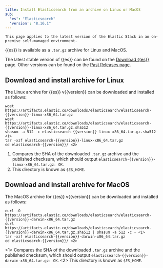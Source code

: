 ```yaml
---
title: Install Elasticsearch from an archive on Linux or MacOS
sub:
  'es': "Elasticsearch"
  'version': "8.16.1"
---
```


```{note}
This page applies to the latest version of the Elastic Stack in an on-premise self-managed environment.
```

{{es}} is available as a `.tar.gz` archive for Linux and MacOS.

The latest stable version of {{es}} can be found on the
[Download {{es}}](https://www.elastic.co/downloads/elasticsearch) page. Other
versions can be found on the [Past Releases page](https://www.elastic.co/downloads/past-releases).

## Download and install archive for Linux

The Linux archive for {{es}} v{{version}} can be downloaded and installed as follows:

```{code} sh
wget https://artifacts.elastic.co/downloads/elasticsearch/elasticsearch-{{version}}-linux-x86_64.tar.gz
wget https://artifacts.elastic.co/downloads/elasticsearch/elasticsearch-{{version}}-linux-x86_64.tar.gz.sha512
shasum -a 512 -c elasticsearch-{{version}}-linux-x86_64.tar.gz.sha512 <1>
tar -xzf elasticsearch-{{version}}-linux-x86_64.tar.gz
cd elasticsearch-{{version}}/ <2>
```
1. Compares the SHA of the downloaded `.tar.gz` archive and the published checksum, which should output
    `elasticsearch-{{version}}-linux-x86_64.tar.gz: OK`.
2. This directory is known as `$ES_HOME`.

## Download and install archive for MacOS

The MacOS archive for {{es}} v{{version}} can be downloaded and installed as follows:

```{code} sh
curl -O https://artifacts.elastic.co/downloads/elasticsearch/elasticsearch-{{version}}-darwin-x86_64.tar.gz
curl https://artifacts.elastic.co/downloads/elasticsearch/elasticsearch-{{version}}-darwin-x86_64.tar.gz.sha512 | shasum -a 512 -c - <1>
tar -xzf elasticsearch-{{version}}-darwin-x86_64.tar.gz
cd elasticsearch-{{version}}/ <2>
```

<1> Compares the SHA of the downloaded `.tar.gz` archive and the published checksum, which should output
    `elasticsearch-{{version}}-darwin-x86_64.tar.gz: OK`.
<2> This directory is known as `$ES_HOME`.


